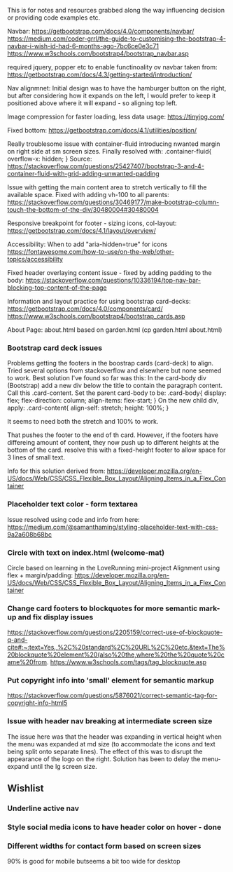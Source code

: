 This is for notes and resources grabbed along the way influencing decision or providing code examples etc.

Navbar:
https://getbootstrap.com/docs/4.0/components/navbar/
https://medium.com/coder-grrl/the-guide-to-customising-the-bootstrap-4-navbar-i-wish-id-had-6-months-ago-7bc6ce0e3c71
https://www.w3schools.com/bootstrap4/bootstrap_navbar.asp

required jquery, popper etc to enable functinoality ov navbar taken from:
https://getbootstrap.com/docs/4.3/getting-started/introduction/

Nav alignmnet:
Initial design was to have the hamburger button on the right, but after considering how it expands on the left, I would prefer to keep it positioned above where it will expand - so aligning top left.

Image compression for faster loading, less data usage:
https://tinyjpg.com/

Fixed bottom:
https://getbootstrap.com/docs/4.1/utilities/position/

Really troublesome issue with container-fluid introducing nwanted margin on right side at sm screen sizes. Finally resolved with:
.container-fluid{
    overflow-x: hidden;
}
Source:
https://stackoverflow.com/questions/25427407/bootstrap-3-and-4-container-fluid-with-grid-adding-unwanted-padding

Issue with getting the main content area to stretch vertically to fill the available space. Fixed with adding vh-100 to all parents:
https://stackoverflow.com/questions/30469177/make-bootstrap-column-touch-the-bottom-of-the-div/30480004#30480004

Responsive breakpoint for footer - sizing icons, col-layout:
https://getbootstrap.com/docs/4.1/layout/overview/

Accessibility: When to add "aria-hidden=true" for icons
https://fontawesome.com/how-to-use/on-the-web/other-topics/accessibility

Fixed header overlaying content issue - fixed by adding padding to the body:
https://stackoverflow.com/questions/10336194/top-nav-bar-blocking-top-content-of-the-page

Information and layout practice for using bootstrap card-decks:
https://getbootstrap.com/docs/4.0/components/card/
https://www.w3schools.com/bootstrap4/bootstrap_cards.asp

About Page:
about.html based on garden.html (cp garden.html about.html)


### Bootstrap card deck issues

Problems getting the footers in the boostrap cards (card-deck) to align. Tried several options from stackoverflow and elsewhere but none seemed to work. Best solution I've found so far was this:
In the card-body div (Bootstrap) add a new div below the title to contain the paragraph content. Call this .card-content. Set the parent card-body to be:
.card-body{
    display: flex;
    flex-direction: column;
    align-items: flex-start;
}
On the new child div, apply: 
.card-content{
  align-self: stretch;
  height: 100%;
}

It seems to need both the stretch and 100% to work. 

That pushes the footer to the end of th card. However, if the footers have differeing amount of content, they now push up to different heights at the bottom of the card. resolve this with a fixed-height footer to allow space for 3 lines of small text.

Info for this solution derived from: https://developer.mozilla.org/en-US/docs/Web/CSS/CSS_Flexible_Box_Layout/Aligning_Items_in_a_Flex_Container

### Placeholder text color - form textarea
Issue resolved using code and info from here: https://medium.com/@samanthaming/styling-placeholder-text-with-css-9a2a608b68bc


### Circle with text on index.html (welcome-mat)
Circle based on learning in the LoveRunning mini-project
Alignment using flex + margin/padding: https://developer.mozilla.org/en-US/docs/Web/CSS/CSS_Flexible_Box_Layout/Aligning_Items_in_a_Flex_Container

### Change card footers to blockquotes for more semantic mark-up and fix display issues
https://stackoverflow.com/questions/2205159/correct-use-of-blockquote-q-and-cite#:~:text=Yes.,%2C%20standard%2C%20URL%2C%20etc.&text=The%20blockquote%20element%20(also%20the,where%20the%20quote%20came%20from.
https://www.w3schools.com/tags/tag_blockquote.asp

### Put copyright info into 'small' element for semantic markup
https://stackoverflow.com/questions/5876021/correct-semantic-tag-for-copyright-info-html5

### Issue with header nav breaking at intermediate screen size
The issue here was that the header was expanding in vertical height when the menu was expanded at md size (to accommodate the icons and text being split onto separate lines). The effect of this was to disrupt the appearance of the logo on the right.
Solution has been to delay the menu-expand until the lg screen size.

## Wishlist

### Underline active nav 

### Style social media icons to have header color on hover - done

### Different widths for contact form based on screen sizes
90% is good for mobile butseems a bit too wide for desktop


